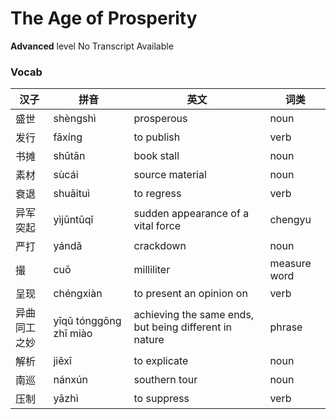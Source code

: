 # The Age of Prosperity
**Advanced** level
No Transcript Available
### Vocab
|汉子|拼音|英文|词类|
|----|----|----|----|
|盛世|shèngshì|prosperous|noun|
|发行|fāxíng|to publish|verb|
|书摊|shūtān|book stall|noun|
|素材|sùcái|source material|noun|
|衰退|shuāituì|to regress|verb|
|异军突起|yìjūntūqǐ|sudden appearance of a vital force|chengyu|
|严打|yándǎ|crackdown|noun|
|撮|cuō|milliliter|measure word|
|呈现|chéngxiàn|to present an opinion on|verb|
|异曲同工之妙|yīqǔ tónggōng zhī miào|achieving the same ends, but being different in nature|phrase|
|解析|jiěxī|to explicate|noun|
|南巡|nánxún|southern tour|noun|
|压制|yāzhì|to suppress|verb|